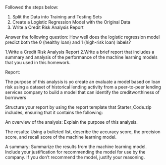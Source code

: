 

 Followed the steps below:
1. Split the Data into Training and Testing Sets
2. Create a Logistic Regression Model with the Original Data
3. Write a Credit Risk Analysis Report

Answer the following question: How well does the logistic regression model predict both the 0 (healthy loan) and 1 (high-risk loan) labels?

1.Write a Credit Risk Analysis Report
2.Write a brief report that includes a summary and analysis of the performance of the machine learning models that you used in this homework. 

Report: 

The purpose of this analysis is yo create an evaluate a model based on loan risk using a dataset of historical lending activity from a peer-to-peer lending services company to build a model that can identify the creditworthiness of borrowers

Structure your report by using the report template that Starter_Code.zip includes, ensuring that it contains the following:

An overview of the analysis: Explain the purpose of this analysis.

The results: Using a bulleted list, describe the accuracy score, the precision score, and recall score of the machine learning model.

A summary: Summarize the results from the machine learning model. Include your justification for recommending the model for use by the company. If you don’t recommend the model, justify your reasoning.

